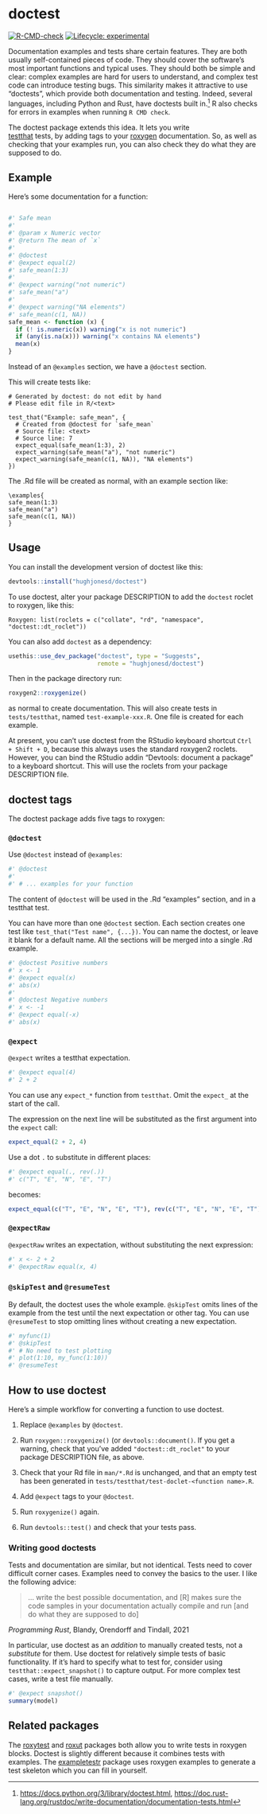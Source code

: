
<!-- README.md is generated from README.Rmd. Please edit that file -->

# doctest

<!-- badges: start -->

[![R-CMD-check](https://github.com/hughjonesd/doctest/actions/workflows/R-CMD-check.yaml/badge.svg)](https://github.com/hughjonesd/doctest/actions/workflows/R-CMD-check.yaml)
[![Lifecycle:
experimental](https://img.shields.io/badge/lifecycle-experimental-orange.svg)](https://lifecycle.r-lib.org/articles/stages.html#experimental)
<!-- badges: end -->

Documentation examples and tests share certain features. They are both
usually self-contained pieces of code. They should cover the software’s
most important functions and typical uses. They should both be simple
and clear: complex examples are hard for users to understand, and
complex test code can introduce testing bugs. This similarity makes it
attractive to use “doctests”, which provide both documentation and
testing. Indeed, several languages, including Python and Rust, have
doctests built in.[^1] R also checks for errors in examples when running
`R CMD check`.

The doctest package extends this idea. It lets you write  
[testthat](https://testthat.r-lib.org/) tests, by adding tags to your
[roxygen](https://roxygen2.r-lib.org/) documentation. So, as well as
checking that your examples run, you can also check they do what they
are supposed to do.

## Example

Here’s some documentation for a function:

``` r

#' Safe mean
#' 
#' @param x Numeric vector
#' @return The mean of `x`
#' 
#' @doctest
#' @expect equal(2)
#' safe_mean(1:3)
#' 
#' @expect warning("not numeric")
#' safe_mean("a")
#'
#' @expect warning("NA elements")
#' safe_mean(c(1, NA))
safe_mean <- function (x) {
  if (! is.numeric(x)) warning("x is not numeric")
  if (any(is.na(x))) warning("x contains NA elements")
  mean(x)
}
```

Instead of an `@examples` section, we have a `@doctest` section.

This will create tests like:

    # Generated by doctest: do not edit by hand
    # Please edit file in R/<text>

    test_that("Example: safe_mean", {
      # Created from @doctest for `safe_mean`
      # Source file: <text>
      # Source line: 7
      expect_equal(safe_mean(1:3), 2)
      expect_warning(safe_mean("a"), "not numeric")
      expect_warning(safe_mean(c(1, NA)), "NA elements")
    })

The .Rd file will be created as normal, with an example section like:

    \examples{
    safe_mean(1:3)
    safe_mean("a")
    safe_mean(c(1, NA))
    }

## Usage

You can install the development version of doctest like this:

``` r
devtools::install("hughjonesd/doctest")
```

To use doctest, alter your package DESCRIPTION to add the `doctest`
roclet to roxygen, like this:

    Roxygen: list(roclets = c("collate", "rd", "namespace", "doctest::dt_roclet")) 

You can also add `doctest` as a dependency:

``` r
usethis::use_dev_package("doctest", type = "Suggests", 
                         remote = "hughjonesd/doctest")
```

Then in the package directory run:

``` r
roxygen2::roxygenize()
```

as normal to create documentation. This will also create tests in
`tests/testthat`, named `test-example-xxx.R`. One file is created for
each example.

At present, you can’t use doctest from the RStudio keyboard shortcut
`Ctrl + Shift + D`, because this always uses the standard roxygen2
roclets. However, you can bind the RStudio addin “Devtools: document a
package” to a keyboard shortcut. This will use the roclets from your
package DESCRIPTION file.

## doctest tags

The doctest package adds five tags to roxygen:

### `@doctest`

Use `@doctest` instead of `@examples`:

``` r
#' @doctest
#' 
#' # ... examples for your function
```

The content of `@doctest` will be used in the .Rd “examples” section,
and in a testthat test.

You can have more than one `@doctest` section. Each section creates one
test like `test_that("Test name", {...})`. You can name the doctest, or
leave it blank for a default name. All the sections will be merged into
a single .Rd example.

``` r
#' @doctest Positive numbers
#' x <- 1
#' @expect equal(x)
#' abs(x)
#'
#' @doctest Negative numbers
#' x <- -1
#' @expect equal(-x)
#' abs(x)
```

### `@expect`

`@expect` writes a testthat expectation.

``` r
#' @expect equal(4)
#' 2 + 2
```

You can use any `expect_*` function from `testthat`. Omit the `expect_`
at the start of the call.

The expression on the next line will be substituted as the first
argument into the `expect` call:

``` r
expect_equal(2 + 2, 4)
```

Use a dot `.` to substitute in different places:

``` r
#' @expect equal(., rev(.))
#' c("T", "E", "N", "E", "T")
```

becomes:

``` r
expect_equal(c("T", "E", "N", "E", "T"), rev(c("T", "E", "N", "E", "T")))
```

### `@expectRaw`

`@expectRaw` writes an expectation, without substituting the next
expression:

``` r
#' x <- 2 + 2
#' @expectRaw equal(x, 4)
```

### `@skipTest` and `@resumeTest`

By default, the doctest uses the whole example. `@skipTest` omits lines
of the example from the test until the next expectation or other tag.
You can use `@resumeTest` to stop omitting lines without creating a new
expectation.

``` r
#' myfunc(1)
#' @skipTest
#' # No need to test plotting
#' plot(1:10, my_func(1:10))
#' @resumeTest
```

## How to use doctest

Here’s a simple workflow for converting a function to use doctest.

1.  Replace `@examples` by `@doctest`.

2.  Run `roxygen::roxygenize()` (or `devtools::document()`. If you get a
    warning, check that you’ve added `"doctest::dt_roclet"` to your
    package DESCRIPTION file, as above.

3.  Check that your Rd file in `man/*.Rd` is unchanged, and that an
    empty test has been generated in
    `tests/testthat/test-doclet-<function name>.R`.

4.  Add `@expect` tags to your `@doctest`.

5.  Run `roxygenize()` again.

6.  Run `devtools::test()` and check that your tests pass.

### Writing good doctests

Tests and documentation are similar, but not identical. Tests need to
cover difficult corner cases. Examples need to convey the basics to the
user. I like the following advice:

> … write the best possible documentation, and \[R\] makes sure the code
> samples in your documentation actually compile and run \[and do what
> they are supposed to do\]

*Programming Rust*, Blandy, Orendorff and Tindall, 2021

In particular, use doctest as an *addition* to manually created tests,
not a *substitute* for them. Use doctest for relatively simple tests of
basic functionality. If it’s hard to specify what to test for, consider
using `testthat::expect_snapshot()` to capture output. For more complex
test cases, write a test file manually.

``` r
#' @expect snapshot()
summary(model)
```

## Related packages

The [roxytest](https://mikldk.github.io/roxytest/) and
[roxut](https://github.com/bryanhanson/roxut) packages both allow you to
write tests in roxygen blocks. Doctest is slightly different because it
combines tests with examples. The
[exampletestr](https://github.com/rorynolan/exampletestr/) package uses
roxygen examples to generate a test skeleton which you can fill in
yourself.

[^1]: <https://docs.python.org/3/library/doctest.html>,
    <https://doc.rust-lang.org/rustdoc/write-documentation/documentation-tests.html>
